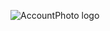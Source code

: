 ![AccountPhoto logo](https://raw.githubusercontent.com/zachalam/AccountPhoto/master/frontend/public/ap-banner.png)
